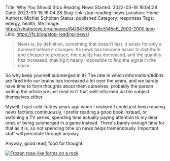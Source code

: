 Title: Why You Should Stop Reading News
Started: 2023-03-18 16:04:28
Date: 2023-03-18 16:04:28
Slug: link-stop-reading-news
Location: Home
Authors: Michiel Scholten
Status: published
Category: responses
Tags: energy, health, life
Image: https://shuttereye.org/images/64/6476062c8c5145e6_2000-2000.jpeg
Link: https://fs.blog/stop-reading-news/

> News is, by definition, something that doesn’t last. It exists for only a moment before it changes. As news has become easier to distribute and cheaper to produce, the quality has decreased, and the quantity has increased, making it nearly impossible to find the signal in the noise.

So why keep yourself submerged in it? The rate in which information/tidbits are fired into our brains has increased a lot over the years, and we barely have time to form thoughts about them ourselves; probably the person writing the article we just read isn't that well-informed on the subject themselves either.

Myself, I quit cold-turkey years ago when I realised I could just keep reading news factlets continuously. I prefer reading a good book instead, or watching a TV series, spending time actually paying attention to my dear ones or being submerged in a game instead. There's barely enough time for that as it is, so not spending time on news helps tremendously. Important stuff will percolate through anyway.

Anyway, good read, food for thought.

[![Frozen rose-like forms on a rock](https://shuttereye.org/images/64/6476062c8c5145e6_2000-2000.jpeg)](https://shuttereye.org/photolog/1000026627-01.jpeg/view/)
